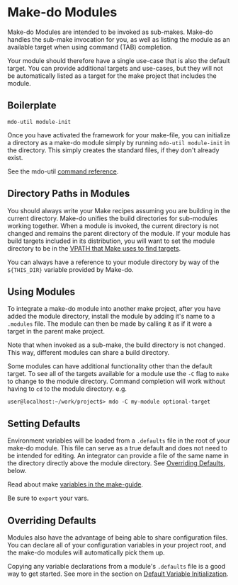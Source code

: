 # Make-do Modules

Make-do Modules are intended to be invoked as sub-makes. Make-do handles the sub-make invocation for you, as well as listing the module as an available target when using command (TAB) completion.

Your module should therefore have a single use-case that is also the default target. You can provide additional targets and use-cases, but they will not be automatically listed as a target for the make project that includes the module.

## Boilerplate

`mdo-util module-init`

Once you have activated the framework for your make-file, you can initialize a directory as a make-do module simply by running `mdo-util module-init` in the directory. This simply creates the standard files, if they don't already exist.

See the mdo-util [command reference](mdo-util.md).

## Directory Paths in Modules

You should always write your Make recipes assuming you are building in the current directory. Make-do unifies the build directories for sub-modules working together. When a module is invoked, the current directory is not changed and remains the parent directory of the module. If your module has build targets included in its distribution, you will want to set the module directory to be in the [VPATH that Make uses to find targets](https://www.gnu.org/software/make/manual/make.html#Directory-Search).

You can always have a reference to your module directory by way of the `${THIS_DIR}` variable provided by Make-do.

## Using Modules

To integrate a make-do module into another make project, after you have added the module directory, install the module by adding it's name to a `.modules` file. The module can then be made by calling it as if it were a target in the parent make project.

Note that when invoked as a sub-make, the build directory is not changed. This way, different modules can share a build directory. 

Some modules can have additional functionality other than the default target. To see all of the targets available for a module use the `-C` flag to `make` to change to the module directory. Command completion will work without having to `cd` to the module directory.
e.g.

```
user@localhost:~/work/project$> mdo -C my-module optional-target
```

## Setting Defaults

Environment variables will be loaded from a `.defaults` file in the root of your make-do module. This file can serve as a true default and does not need to be intended for editing. An integrator can provide a file of the same name in the directory directly above the module directory. See [Overriding Defaults](#overriding-defaults), below.

Read about make [variables in the make-guide](make-guide.md#variables).

Be sure to `export` your vars. 

## Overriding Defaults

Modules also have the advantage of being able to share configuration files. You can declare all of your configuration variables in your project root, and the make-do modules will automatically pick them up. 

Copying any variable declarations from a module's `.defaults` file is a good way to get started. See more in the section on [Default Variable Initialization](#default-variable-initialization).


